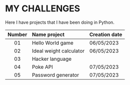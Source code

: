 # MY CHALLENGES 

Here I have projects that I have been doing in Python.

| Number    | Name project      | Creation date |
|:---------:|:------------------|:--------------|
| 01        | Hello World game | 06/05/2023 |  
| 02        | Ideal weight calculator | 06/05/2023 |  
| 03        | Hacker language | 
| 04        | Poke API | 07/05/2023 |
| 05        | Password generator | 07/05/2023 | 
